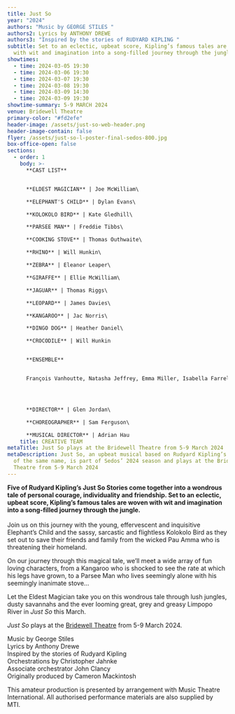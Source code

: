 ```yaml
---
title: Just So
year: "2024"
authors: "Music by GEORGE STILES "
authors2: Lyrics by ANTHONY DREWE
authors3: "Inspired by the stories of RUDYARD KIPLING "
subtitle: Set to an eclectic, upbeat score, Kipling’s famous tales are woven
  with wit and imagination into a song-filled journey through the jungle
showtimes:
  - time: 2024-03-05 19:30
  - time: 2024-03-06 19:30
  - time: 2024-03-07 19:30
  - time: 2024-03-08 19:30
  - time: 2024-03-09 14:30
  - time: 2024-03-09 19:30
showtime-summary: 5-9 MARCH 2024
venue: Bridewell Theatre
primary-color: "#fd2efe"
header-image: /assets/just-so-web-header.png
header-image-contain: false
flyer: /assets/just-so-l-poster-final-sedos-800.jpg
box-office-open: false
sections:
  - order: 1
    body: >-
      **CAST LIST**


      **ELDEST MAGICIAN** | Joe McWilliam\

      **ELEPHANT'S CHILD** | Dylan Evans\

      **KOLOKOLO BIRD** | Kate Gledhill\

      **PARSEE MAN** | Freddie Tibbs\

      **COOKING STOVE** | Thomas Outhwaite\

      **RHINO** | Will Hunkin\

      **ZEBRA** | Eleanor Leaper\

      **GIRAFFE** | Ellie McWilliam\

      **JAGUAR** | Thomas Riggs\

      **LEOPARD** | James Davies\

      **KANGAROO** | Jac Norris\

      **DINGO DOG** | Heather Daniel\

      **CROCODILE** | Will Hunkin


      **ENSEMBLE** 


      François Vanhoutte, Natasha Jeffrey, Emma Miller, Isabella Farrell, Lissy Foyle, Connie McFarlane, Eilish Mulvihill, Sophie Wheale, Katy Robinson and Ella Josey




      **DIRECTOR** | Glen Jordan\

      **CHOREOGRAPHER** | Sam Ferguson\

      **MUSICAL DIRECTOR** | Adrian Hau
    title: CREATIVE TEAM
metaTitle: Just So plays at the Bridewell Theatre from 5-9 March 2024
metaDescription: Just So, an upbeat musical based on Rudyard Kipling’s stories
  of the same name, is part of Sedos’ 2024 season and plays at the Bridewell
  Theatre from 5-9 March 2024
---
```

**Five of Rudyard Kipling’s Just So Stories come together into a wondrous tale of personal courage, individuality and friendship. Set to an eclectic, upbeat score, Kipling’s famous tales are woven with wit and imagination into a song-filled journey through the jungle.**\
\
Join us on this journey with the young, effervescent and inquisitive Elephant’s Child and the sassy, sarcastic and flightless Kolokolo Bird as they set out to save their friends and family from the wicked Pau Amma who is threatening their homeland.

On our journey through this magical tale, we’ll meet a wide array of fun loving characters, from a Kangaroo who is shocked to see the rate at which his legs have grown, to a Parsee Man who lives seemingly alone with his seemingly inanimate stove…

Let the Eldest Magician take you on this wondrous tale through lush jungles, dusty savannahs and the ever looming great, grey and greasy Limpopo River in *Just So* this March. 

*Just So* plays at the [Bridewell Theatre](https://www.sedos.co.uk/venues/bridewell) from 5-9 March 2024. 

Music by George Stiles\
Lyrics by Anthony Drewe\
Inspired by the stories of Rudyard Kipling\
Orchestrations by Christopher Jahnke\
Associate orchestrator John Clancy\
Originally produced by Cameron Mackintosh

This amateur production is presented by arrangement with Music Theatre International. All authorised performance materials are also supplied by MTI.